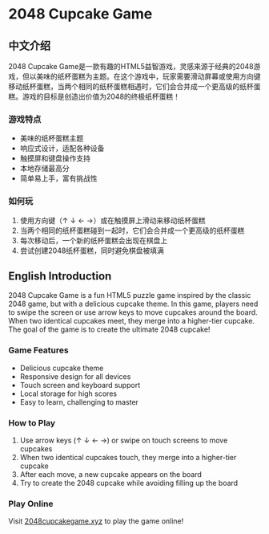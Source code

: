 # 2048 Cupcake Game

## 中文介绍

2048 Cupcake Game是一款有趣的HTML5益智游戏，灵感来源于经典的2048游戏，但以美味的纸杯蛋糕为主题。在这个游戏中，玩家需要滑动屏幕或使用方向键移动纸杯蛋糕，当两个相同的纸杯蛋糕相遇时，它们会合并成一个更高级的纸杯蛋糕。游戏的目标是创造出价值为2048的终极纸杯蛋糕！

### 游戏特点

- 美味的纸杯蛋糕主题
- 响应式设计，适配各种设备
- 触摸屏和键盘操作支持
- 本地存储最高分
- 简单易上手，富有挑战性

### 如何玩

1. 使用方向键（↑ ↓ ← →）或在触摸屏上滑动来移动纸杯蛋糕
2. 当两个相同的纸杯蛋糕碰到一起时，它们会合并成一个更高级的纸杯蛋糕
3. 每次移动后，一个新的纸杯蛋糕会出现在棋盘上
4. 尝试创建2048纸杯蛋糕，同时避免棋盘被填满

## English Introduction

2048 Cupcake Game is a fun HTML5 puzzle game inspired by the classic 2048 game, but with a delicious cupcake theme. In this game, players need to swipe the screen or use arrow keys to move cupcakes around the board. When two identical cupcakes meet, they merge into a higher-tier cupcake. The goal of the game is to create the ultimate 2048 cupcake!

### Game Features

- Delicious cupcake theme
- Responsive design for all devices
- Touch screen and keyboard support
- Local storage for high scores
- Easy to learn, challenging to master

### How to Play

1. Use arrow keys (↑ ↓ ← →) or swipe on touch screens to move cupcakes
2. When two identical cupcakes touch, they merge into a higher-tier cupcake
3. After each move, a new cupcake appears on the board
4. Try to create the 2048 cupcake while avoiding filling up the board

### Play Online

Visit [2048cupcakegame.xyz](https://2048cupcakegame.xyz) to play the game online!
